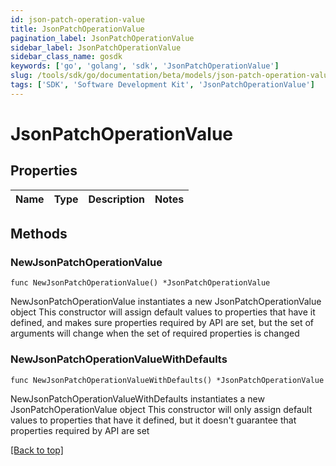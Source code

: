 ```yaml
---
id: json-patch-operation-value
title: JsonPatchOperationValue
pagination_label: JsonPatchOperationValue
sidebar_label: JsonPatchOperationValue
sidebar_class_name: gosdk
keywords: ['go', 'golang', 'sdk', 'JsonPatchOperationValue'] 
slug: /tools/sdk/go/documentation/beta/models/json-patch-operation-value
tags: ['SDK', 'Software Development Kit', 'JsonPatchOperationValue']
---
```


# JsonPatchOperationValue

## Properties

Name | Type | Description | Notes
------------ | ------------- | ------------- | -------------

## Methods

### NewJsonPatchOperationValue

`func NewJsonPatchOperationValue() *JsonPatchOperationValue`

NewJsonPatchOperationValue instantiates a new JsonPatchOperationValue object
This constructor will assign default values to properties that have it defined,
and makes sure properties required by API are set, but the set of arguments
will change when the set of required properties is changed

### NewJsonPatchOperationValueWithDefaults

`func NewJsonPatchOperationValueWithDefaults() *JsonPatchOperationValue`

NewJsonPatchOperationValueWithDefaults instantiates a new JsonPatchOperationValue object
This constructor will only assign default values to properties that have it defined,
but it doesn't guarantee that properties required by API are set


[[Back to top]](#) 


